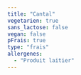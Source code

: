 ```yaml
---
title: "Cantal"
vegetarien: true
sans_lactose: false
vegan: false
pFrais: true
type: "frais"
allergenes:
  - "Produit laitier"
---
```

